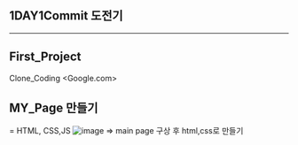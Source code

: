 ## 1DAY1Commit 도전기
---
## First_Project
Clone_Coding <Google.com>

## MY_Page 만들기
= HTML, CSS,JS
![image](https://github.com/user-attachments/assets/cfc4f0b9-51ee-457a-b38d-66b331980038)
=> main page 구상 후 html,css로 만들기
